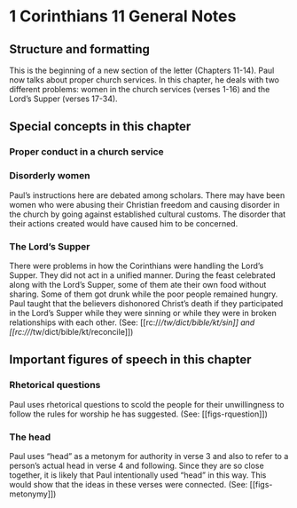 # 1 Corinthians 11 General Notes
## Structure and formatting

This is the beginning of a new section of the letter (Chapters 11-14). Paul now talks about proper church services. In this chapter, he deals with two different problems: women in the church services (verses 1-16) and the Lord’s Supper (verses 17-34).

## Special concepts in this chapter

### Proper conduct in a church service

### Disorderly women
Paul’s instructions here are debated among scholars. There may have been women who were abusing their Christian freedom and causing disorder in the church by going against established cultural customs. The disorder that their actions created would have caused him to be concerned.

### The Lord’s Supper
There were problems in how the Corinthians were handling the Lord’s Supper. They did not act in a unified manner. During the feast celebrated along with the Lord’s Supper, some of them ate their own food without sharing. Some of them got drunk while the poor people remained hungry. Paul taught that the believers dishonored Christ’s death if they participated in the Lord’s Supper while they were sinning or while they were in broken relationships with each other. (See: [[rc://*/tw/dict/bible/kt/sin]] and [[rc://*/tw/dict/bible/kt/reconcile]])

## Important figures of speech in this chapter

### Rhetorical questions

Paul uses rhetorical questions to scold the people for their unwillingness to follow the rules for worship he has suggested. (See: [[figs-rquestion]])

### The head

Paul uses “head” as a metonym for authority in verse 3 and also to refer to a person’s actual head in verse 4 and following. Since they are so close together, it is likely that Paul intentionally used “head” in this way. This would show that the ideas in these verses were connected. (See: [[figs-metonymy]])